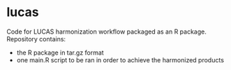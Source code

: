 # lucas
Code for LUCAS harmonization workflow packaged as an R package. Repository contains:

- the R package in tar.gz format
- one main.R script to be ran in order to achieve the harmonized products
